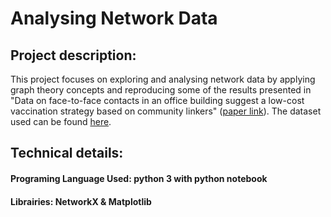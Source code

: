# Analysing Network Data
## Project description:
This project focuses on exploring and analysing network data by applying graph theory concepts and reproducing some of the results presented in "Data on face-to-face contacts in an office building suggest a low-cost vaccination strategy based on community linkers" ([paper link](https://www.cambridge.org/core/journals/network-science/article/abs/data-on-facetoface-contacts-in-an-office-building-suggest-a-lowcost-vaccination-strategy-based-on-community-linkers/18AB49AB4F2AEA33CE7501F06ADBC8E8)). The dataset used can be found [here](http://www.sociopatterns.org/datasets/contacts-in-a-workplace/).

## Technical details:
#### Programing Language Used: python 3 with python notebook
#### Librairies: NetworkX & Matplotlib
